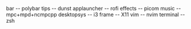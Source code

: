 bar         --  polybar
tips        --  dunst
applauncher --  rofi
effects     --  picom
music       --  mpc+mpd+ncmpcpp
desktopsys  --  i3
frame       --  X11
vim         --  nvim
terminal    --  zsh

